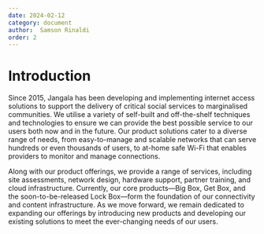 ```yaml
---
date: 2024-02-12
category: document
author:  Samson Rinaldi
order: 2
---
```


# Introduction

Since 2015, Jangala has been developing and implementing internet access solutions to support the delivery of critical social services to marginalised communities. We utilise a variety of self-built and off-the-shelf techniques and technologies to ensure we can provide the best possible service to our users both now and in the future. Our product solutions cater to a diverse range of needs, from easy-to-manage and scalable networks that can serve hundreds or even thousands of users, to at-home safe Wi-Fi that enables providers to monitor and manage connections.

Along with our product offerings, we provide a range of services, including site assessments, network design, hardware support, partner training, and cloud infrastructure. Currently, our core products—Big Box, Get Box, and the soon-to-be-released Lock Box—form the foundation of our connectivity and content infrastructure. As we move forward, we remain dedicated to expanding our offerings by introducing new products and developing our existing solutions to meet the ever-changing needs of our users.
